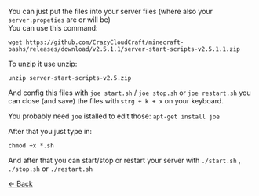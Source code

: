 You can just put the files into your server files (where also your `server.propeties` are or will be)  
You can use this command:  
```
wget https://github.com/CrazyCloudCraft/minecraft-bashs/releases/download/v2.5.1.1/server-start-scripts-v2.5.1.1.zip
```  
To unzip it use unzip:
```
unzip server-start-scripts-v2.5.zip
```  
And config this files with ```joe start.sh``` / ```joe stop.sh``` or ```joe restart.sh``` you can close (and save) the files with `strg + k + x` on your keyboard.  
  
You probably need `joe` istalled to edit those: ```apt-get install joe```  
    
After that you just type in:
```
chmod +x *.sh
``` 
    
And after that you can start/stop or restart your server with ```./start.sh``` , ```./stop.sh``` or ```./restart.sh```

[<- Back](https://github.com/CrazyCloudCraft/minecraft-bashs)
